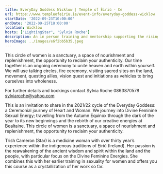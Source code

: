 ```yaml
---
title: EveryDay Goddess Wicklow | Temple of Éiriú - Ce
url: https://www.templeofeiriu.ie/event-info/everyday-goddess-wicklow
startDate: '2022-09-23T10:00:00'
endDate: '2022-09-25T18:00:00'
location: Wicklow
hosts: ["LightingStar", "Sylvia Roche"]
description: An in person training and mentorship supporting the rising feminine in returning to the sacred power of her sexuality.
heroImage: ../images/e6f2bb5b35.jpeg
---
```


This circle of women is a sanctuary, a space of nourishment and replenishment, the opportunity to reclaim your authenticity. Our time together is an ongoing ceremony to unite heaven and earth within yourself. We will use talking circles, fire ceremony, visiting sacred sites on the land, movement, questing allies, vision quest and initiations as vehicles to bring ourselves into wholeness.

For further details and bookings contact Sylvia Roche 0863870578 sylviaroche@yahoo.com

This is an invitation to share in the 2021/22 cycle of the Everyday Goddess: a Ceremonial journey of Heart and Woman. We journey into Divine Feminine Sexual Energy; travelling from the Autumn Equinox through the dark of the year to its new beginnings and the rebirth of our creative energies at Bealtaine. This circle of women is a sanctuary, a space of nourishment and replenishment, the opportunity to reclaim your authenticity.

Trish Cameron (Star) is a medicine woman with over thirty year’s experience within the indigenous traditions of Eiriú (Ireland). Her passion is the reawakening of the ancient wisdom and spirit within the land and the people, with particular focus on the Divine Feminine Energies. She combines this with her earlier training in sexuality for women and offers you this course as a crystallization of her work so far.
